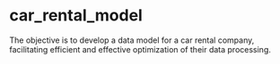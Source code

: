 # car_rental_model
The objective is to develop a data model for a car rental company, facilitating efficient and effective optimization of their data processing.
